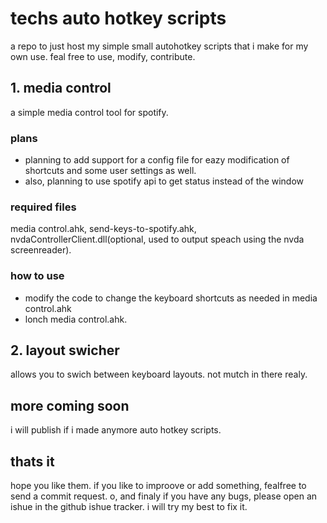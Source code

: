 
# techs auto hotkey scripts

 a repo to just host my simple small autohotkey scripts that i make for my own use. feal free to use, modify, contribute.

## 1. media control

a simple media control tool for spotify.

### plans

* planning to add support for a config file for eazy modification of shortcuts and some user settings as well.
* also, planning to use spotify api to get status instead of the window

### required files

media control.ahk, send-keys-to-spotify.ahk, nvdaControllerClient.dll(optional, used to output speach using the nvda screenreader).

### how to use

* modify the code to change the keyboard shortcuts as needed in media control.ahk
* lonch media control.ahk.

## 2. layout swicher

allows you to swich between keyboard layouts.
not mutch in there realy.

## more coming soon

i will publish if i made anymore auto hotkey scripts.

## thats it

hope you like them. if you like to improove or add something, fealfree to send a commit request.
o, and finaly if you have any bugs, please open an ishue in the github ishue tracker.
i will try my best to fix it.

